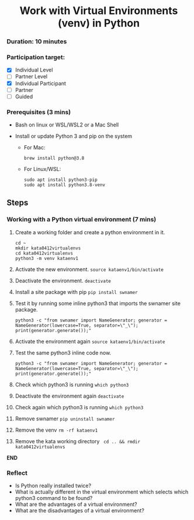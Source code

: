 <h1 align="center">Work with Virtual Environments (venv) in Python</h1>

### Duration: 10 minutes
### Participation target:
- [x] Individual Level
- [ ] Partner Level
- [x] Individual Participant
- [ ] Partner
- [ ] Guided

### Prerequisites  (3 mins)

- Bash on linux or WSL/WSL2 or a Mac Shell
- Install or update Python 3 and pip on the system

   - For Mac:
      ```
      brew install python@3.8
      ```
   - For Linux/WSL:
      ```
      sudo apt install python3-pip
      sudo apt install python3.8-venv
      ```

## Steps

### Working with a Python virtual environment (7 mins)

1. Create a working folder and create a python environment in it.
   ```
   cd ~
   mkdir kata0412virtualenvs
   cd kata0412virtualenvs
   python3 -m venv kataenv1
   ```

2. Activate the new environment. ``` source kataenv1/bin/activate ```

3. Deactivate the environment. ``` deactivate ```
   
4. Install a site package with pip ``` pip install swnamer ```
   
5. Test it by running some inline python3 that imports the swnamer site package.
   ``` 
   python3 -c "from swnamer import NameGenerator; generator = NameGenerator(lowercase=True, separator=\"_\"); print(generator.generate());"
   ```
   
6. Activate the environment again ``` source kataenv1/bin/activate ```

7. Test the same python3 inline code now.
   ``` 
   python3 -c "from swnamer import NameGenerator; generator = NameGenerator(lowercase=True, separator=\"_\"); print(generator.generate());"
   ```

8. Check which python3 is running ``` which python3 ```
   
9. Deactivate the environment again ``` deactivate ```

10. Check again which python3 is running ``` which python3 ```

11. Remove swnamer ``` pip uninstall swnamer ```

12. Remove the venv ``` rm -rf kataenv1 ```

13. Remove the kata working directory ```  cd .. && rmdir kata0412virtualenvs ```

**END**

### Reflect

 - Is Python really installed twice?
 - What is actually different in the virtual environment which selects which python3 command to be found?
 - What are the advantages of a virtual environment?
 - What are the disadvantages of a virtual environment?